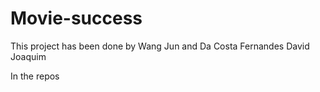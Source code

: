 # Movie-success
This project has been done by Wang Jun and Da Costa Fernandes David Joaquim

In the repos
